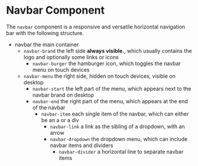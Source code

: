 # Navbar Component

The `navbar` component is a responsive and versatile horizontal navigation bar with the following structure.

- navbar the main container
  - `navbar-brand` the left side **always visible.**, which usually contains the logo and optionally some links or icons
    - `navbar-burger` the hamburger icon, which toggles the navbar menu on touch devices
  - `navbar-menu` the right side, hidden on touch devices, visible on desktop
    - `navbar-start` the left part of the menu, which appears next to the navbar brand on desktop
    - `navbar-end` the right part of the menu, which appears at the end of the navbar
      - `navbar-item` each single item of the navbar, which can either be an a or a div
        - `navbar-link` a link as the sibling of a dropdown, with an arrow
        - `navbar-dropdown` the dropdown menu, which can include navbar items and dividers
          - `navbar-divider` a horizontal line to separate navbar items
